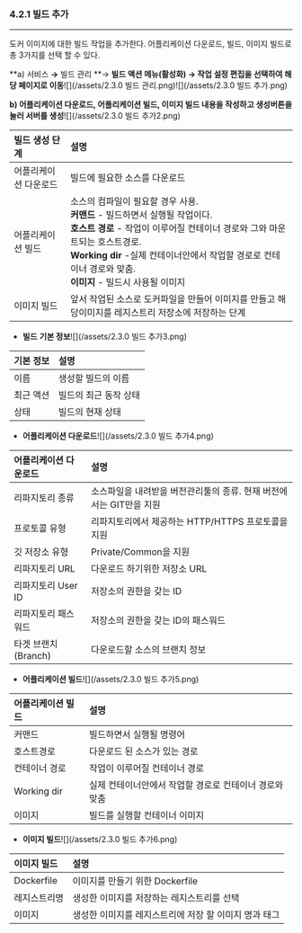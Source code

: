 ### 4.2.1 빌드 추가

---

도커 이미지에 대한 빌드 작업을 추가한다. 어플리케이션 다운로드, 빌드, 이미지 빌드로 총 3가지를 선택 할 수 있다.

**a\)    서비스 **→** 빌드 관리 **→ **빌드 액션 메뉴\(활성화\) → 작업 설정 편집을 선택하여 해당 페이지로 이동**![](/assets/2.3.0 빌드 관리.png)![](/assets/2.3.0 빌드 추가.png)

**b\) 어플리케이션 다운로드, 어플리케이션 빌드, 이미지 빌드 내용을 작성하고 생성버튼을 눌러 서버를 생성**![](/assets/2.3.0 빌드 추가2.png)

| **빌드 생성 단계** | **설명** |
| :--- | :--- |
| 어플리케이션 다운로드 | 빌드에 필요한 소스를 다운로드 |
| 어플리케이션 빌드 | 소스의 컴파일이 필요할 경우 사용.<br/>**커맨드** - 빌드하면서 실행될 작업이다.<br/>**호스트 경로** - 작업이 이루어질 컨테이너 경로와 그와 마운트되는 호스트경로.<br/>**Working dir** -실제 컨테이너안에서 작업할 경로로 컨테이너 경로와 맞춤.<br/>**이미지** - 빌드시 사용될 이미지 |
| 이미지 빌드 | 앞서 작업된 소스로 도커파일을 만들어 이미지를 만들고 해당이미지를 레지스트리 저장소에 저장하는 단계 |

* **빌드** **기본 정보**![](/assets/2.3.0 빌드 추가3.png)

| **기본 정보** | **설명** |
| :--- | :--- |
| 이름 | 생성할 빌드의 이름 |
| 최근 액션 | 빌드의 최근 동작 상태 |
| 상태 | 빌드의 현재 상태 |

* **어플리케이션 다운로드**![](/assets/2.3.0 빌드 추가4.png)

| **어플리케이션 다운로드** | **설명** |
| :--- | :--- |
| 리파지토리 종류 | 소스파일을 내려받을 버전관리툴의 종류. 현재 버전에서는 GIT만을 지원 |
| 프로토콜 유형 | 리파지토리에서 제공하는 HTTP/HTTPS 프로토콜을 지원 |
| 깃 저장소 유형 | Private/Common을 지원 |
| 리파지토리 URL | 다운로드 하기위한 저장소 URL |
| 리파지토리 User ID | 저장소의 권한을 갖는 ID |
| 리파지토리 패스워드 | 저장소의 권한을 갖는 ID의 패스워드 |
| 타겟 브랜치(Branch) | 다운로드할 소스의 브랜치 정보 |

* **어플리케이션 빌드**![](/assets/2.3.0 빌드 추가5.png)

| **어플리케이션 빌드** | **설명** |
| :--- | :--- |
| 커맨드 | 빌드하면서 실행될 명령어 |
| 호스트경로 | 다운로드 된 소스가 있는 경로 |
| 컨테이너 경로 | 작업이 이루어질 컨테이너 경로 |
| Working dir | 실제 컨테이너안에서 작업할 경로로 컨테이너 경로와 맞춤 |
| 이미지 | 빌드를 실행할 컨테이너 이미지 |

* **이미지 빌드**![](/assets/2.3.0 빌드 추가6.png)

| **이미지 빌드** | 설명 |
| :--- | :--- |
| Dockerfile | 이미지를 만들기 위한 Dockerfile |
| 레지스트리명 | 생성한 이미지를 저장하는 레지스트리를 선택 |
| 이미지 | 생성한 이미지를 레지스트리에 저장 할 이미지 명과 태그 |



